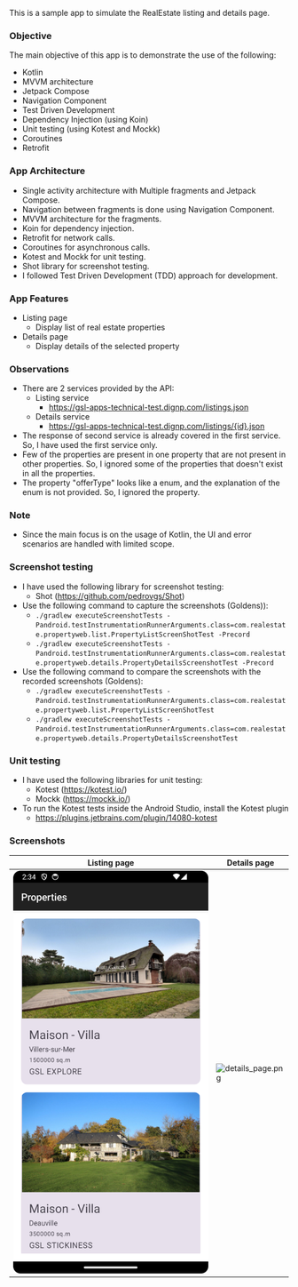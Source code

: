 This is a sample app to simulate the RealEstate listing and details page.

### Objective
The main objective of this app is to demonstrate the use of the following:
- Kotlin
- MVVM architecture
- Jetpack Compose
- Navigation Component
- Test Driven Development
- Dependency Injection (using Koin)
- Unit testing (using Kotest and Mockk)
- Coroutines
- Retrofit

### App Architecture
- Single activity architecture with Multiple fragments and Jetpack Compose.
- Navigation between fragments is done using Navigation Component.
- MVVM architecture for the fragments.
- Koin for dependency injection.
- Retrofit for network calls.
- Coroutines for asynchronous calls.
- Kotest and Mockk for unit testing.
- Shot library for screenshot testing.
- I followed Test Driven Development (TDD) approach for development.

### App Features
- Listing page
  - Display list of real estate properties
- Details page
  - Display details of the selected property

### Observations
- There are 2 services provided by the API:
  - Listing service
    - https://gsl-apps-technical-test.dignp.com/listings.json
  - Details service
    - https://gsl-apps-technical-test.dignp.com/listings/{id}.json
- The response of second service is already covered in the first service. So, I have used the first service only.
- Few of the properties are present in one property that are not present in other properties. So, I ignored some of the properties that doesn't exist in all the properties.
- The property "offerType" looks like a enum, and the explanation of the enum is not provided. So, I ignored the property.

### Note
- Since the main focus is on the usage of Kotlin, the UI and error scenarios are handled with limited scope.

### Screenshot testing
- I have used the following library for screenshot testing:
  - Shot (https://github.com/pedrovgs/Shot)
- Use the following command to capture the screenshots (Goldens)):
  - `./gradlew executeScreenshotTests -Pandroid.testInstrumentationRunnerArguments.class=com.realestate.propertyweb.list.PropertyListScreenShotTest -Precord`  
  - `./gradlew executeScreenshotTests -Pandroid.testInstrumentationRunnerArguments.class=com.realestate.propertyweb.details.PropertyDetailsScreenshotTest -Precord`
- Use the following command to compare the screenshots with the recorded screenshots (Goldens):
  - `./gradlew executeScreenshotTests -Pandroid.testInstrumentationRunnerArguments.class=com.realestate.propertyweb.list.PropertyListScreenShotTest`
  - `./gradlew executeScreenshotTests -Pandroid.testInstrumentationRunnerArguments.class=com.realestate.propertyweb.details.PropertyDetailsScreenshotTest`

### Unit testing
- I have used the following libraries for unit testing:
  - Kotest (https://kotest.io/)
  - Mockk (https://mockk.io/)
- To run the Kotest tests inside the Android Studio, install the Kotest plugin
    - https://plugins.jetbrains.com/plugin/14080-kotest

### Screenshots
| Listing page | Details page|
|--------------| -------------|
|![listing_page.png](app%2Fscreenshots%2Fcaptured%2Flisting_page.png)|![details_page.png](app%2Fscreenshots%2Fcaptured%2Fdetails_page.png)|
